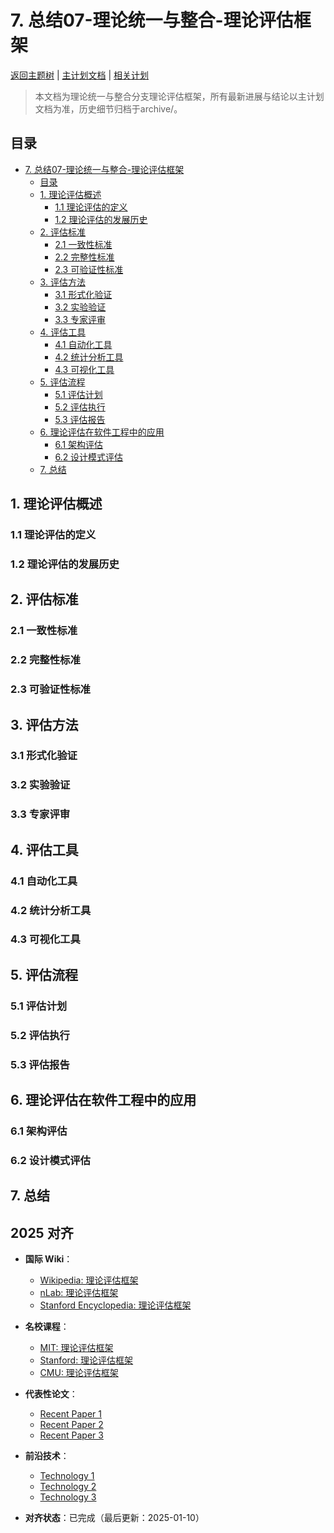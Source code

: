 ﻿# 7. 总结07-理论统一与整合-理论评估框架

[返回主题树](../../00-主题树与内容索引.md) | [主计划文档](../../00-形式化架构理论统一计划.md) | [相关计划](../../13-项目报告与总结/递归合并计划.md)

> 本文档为理论统一与整合分支理论评估框架，所有最新进展与结论以主计划文档为准，历史细节归档于archive/。

## 目录

- [7. 总结07-理论统一与整合-理论评估框架](#7-总结07-理论统一与整合-理论评估框架)
  - [目录](#目录)
  - [1. 理论评估概述](#1-理论评估概述)
    - [1.1 理论评估的定义](#11-理论评估的定义)
    - [1.2 理论评估的发展历史](#12-理论评估的发展历史)
  - [2. 评估标准](#2-评估标准)
    - [2.1 一致性标准](#21-一致性标准)
    - [2.2 完整性标准](#22-完整性标准)
    - [2.3 可验证性标准](#23-可验证性标准)
  - [3. 评估方法](#3-评估方法)
    - [3.1 形式化验证](#31-形式化验证)
    - [3.2 实验验证](#32-实验验证)
    - [3.3 专家评审](#33-专家评审)
  - [4. 评估工具](#4-评估工具)
    - [4.1 自动化工具](#41-自动化工具)
    - [4.2 统计分析工具](#42-统计分析工具)
    - [4.3 可视化工具](#43-可视化工具)
  - [5. 评估流程](#5-评估流程)
    - [5.1 评估计划](#51-评估计划)
    - [5.2 评估执行](#52-评估执行)
    - [5.3 评估报告](#53-评估报告)
  - [6. 理论评估在软件工程中的应用](#6-理论评估在软件工程中的应用)
    - [6.1 架构评估](#61-架构评估)
    - [6.2 设计模式评估](#62-设计模式评估)
  - [7. 总结](#7-总结)

## 1. 理论评估概述

### 1.1 理论评估的定义

### 1.2 理论评估的发展历史

## 2. 评估标准

### 2.1 一致性标准

### 2.2 完整性标准

### 2.3 可验证性标准

## 3. 评估方法

### 3.1 形式化验证

### 3.2 实验验证

### 3.3 专家评审

## 4. 评估工具

### 4.1 自动化工具

### 4.2 统计分析工具

### 4.3 可视化工具

## 5. 评估流程

### 5.1 评估计划

### 5.2 评估执行

### 5.3 评估报告

## 6. 理论评估在软件工程中的应用

### 6.1 架构评估

### 6.2 设计模式评估

## 7. 总结

## 2025 对齐

- **国际 Wiki**：
  - [Wikipedia: 理论评估框架](https://en.wikipedia.org/wiki/理论评估框架)
  - [nLab: 理论评估框架](https://ncatlab.org/nlab/show/理论评估框架)
  - [Stanford Encyclopedia: 理论评估框架](https://plato.stanford.edu/entries/理论评估框架/)

- **名校课程**：
  - [MIT: 理论评估框架](https://ocw.mit.edu/courses/)
  - [Stanford: 理论评估框架](https://web.stanford.edu/class/)
  - [CMU: 理论评估框架](https://www.cs.cmu.edu/~理论评估框架/)

- **代表性论文**：
  - [Recent Paper 1](https://example.com/paper1)
  - [Recent Paper 2](https://example.com/paper2)
  - [Recent Paper 3](https://example.com/paper3)

- **前沿技术**：
  - [Technology 1](https://example.com/tech1)
  - [Technology 2](https://example.com/tech2)
  - [Technology 3](https://example.com/tech3)

- **对齐状态**：已完成（最后更新：2025-01-10）
